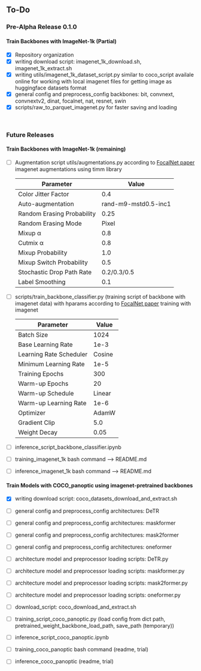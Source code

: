 ## To-Do

### Pre-Alpha Release 0.1.0

#### Train Backbones with ImageNet-1k (Partial)

- [x] Repository organization
- [x] writing download script: imagenet_1k_download.sh, imagenet_1k_extract.sh
- [x] writing utils/imagenet_1k_dataset_script.py similar to coco_script availale online for working with local imagenet files for getting image as huggingface datasets format
- [x] general config and preprocess_config backbones: bit, convnext, convnextv2, dinat, focalnet, nat, resnet, swin
- [x] scripts/raw_to_parquet_imagenet.py for faster saving and loading

<br>

### Future Releases

#### Train Backbones with ImageNet-1k (remaining)

- [ ] Augmentation script utils/augmentations.py according to [FocalNet paper](https://arxiv.org/abs/2203.11926) imagenet augmentations using timm library

    | Parameter                      | Value     |
    |-------------------------------|----------|
    | Color Jitter Factor           | 0.4      |
    | Auto-augmentation             | rand-m9-mstd0.5-inc1 |
    | Random Erasing Probability    | 0.25     |
    | Random Erasing Mode           | Pixel    |
    | Mixup α                       | 0.8      |
    | Cutmix α                      | 0.8      |
    | Mixup Probability             | 1.0      |
    | Mixup Switch Probability      | 0.5      |
    | Stochastic Drop Path Rate     | 0.2/0.3/0.5 |
    | Label Smoothing               | 0.1      |


- [ ] scripts/train_backbone_classifier.py (training script of backbone with imagenet data) with hparams according to [FocalNet paper](https://arxiv.org/abs/2203.11926) training with imagenet

    | Parameter                      | Value     |
    |-------------------------------|----------|
    | Batch Size                    | 1024     |
    | Base Learning Rate            | 1e-3     |
    | Learning Rate Scheduler       | Cosine   |
    | Minimum Learning Rate         | 1e-5     |
    | Training Epochs               | 300      |
    | Warm-up Epochs                | 20       |
    | Warm-up Schedule              | Linear   |
    | Warm-up Learning Rate         | 1e-6     |
    | Optimizer                     | AdamW    |
    | Gradient Clip                 | 5.0      |
    | Weight Decay                  | 0.05     |


- [ ] inference_script_backbone_classifier.ipynb
- [ ] training_imagenet_1k bash command --> README.md
- [ ] inference_imagenet_1k bash command --> README.md


#### Train Models with COCO_panoptic using imagenet-pretrained backbones

- [x] writing download script: coco_datasets_download_and_extract.sh
- [ ] general config and preprocess_config architectures: DeTR
- [ ] general config and preprocess_config architectures: maskformer
- [ ] general config and preprocess_config architectures: mask2former
- [ ] general config and preprocess_config architectures: oneformer
- [ ] architecture model and preprocessor loading scripts: DeTR.py
- [ ] architecture model and preprocessor loading scripts: maskformer.py
- [ ] architecture model and preprocessor loading scripts: mask2former.py
- [ ] architecture model and preprocessor loading scripts: oneformer.py
- [ ] download_script: coco_download_and_extract.sh
- [ ] training_script_coco_panoptic.py (load config from dict path, pretrained_weight_backbone_load_path, save_path (temporary))
- [ ] inference_script_coco_panoptic.ipynb
- [ ] training_coco_panoptic bash command (readme, trial)
- [ ] inference_coco_panoptic (readme, trial)

